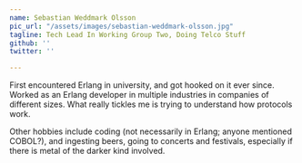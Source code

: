 ```yaml
---
name: Sebastian Weddmark Olsson
pic_url: "/assets/images/sebastian-weddmark-olsson.jpg"
tagline: Tech Lead In Working Group Two, Doing Telco Stuff
github: ''
twitter: ''

---
```

First encountered Erlang in university, and got hooked on it ever since. Worked as an Erlang developer in multiple industries in companies of different sizes. What really tickles me is trying to understand how protocols work.

Other hobbies include coding (not necessarily in Erlang; anyone mentioned COBOL?), and ingesting beers, going to concerts and festivals, especially if there is metal of the darker kind involved.